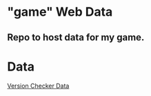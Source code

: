 # "game" Web Data

## Repo to host data for my game.

# Data

[Version Checker Data](https://github.com/decode0321/game-web-data/blob/main/latest-version.txt)
